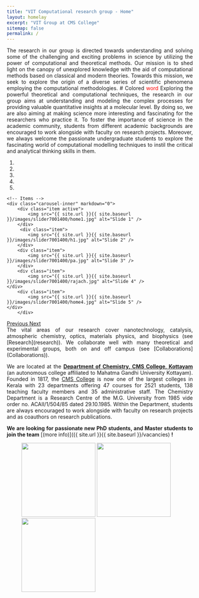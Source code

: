 ```yaml
---
title: "VIT Computational research group - Home"
layout: homelay
excerpt: "VIT Group at CMS College"
sitemap: false
permalink: /
---
```

<div style="text-align: justify">
The research in our group is directed towards understanding and solving some of the challenging and exciting problems in science by utilizing the power of computational and theoretical methods. Our mission is to shed light on the canopy of unexplored knowledge with the aid of computational methods based on classical and modern theories. Towards this mission, we seek to explore the origin of a diverse series of scientific phenomena employing the computational methodologies.
# Colored <span style="color:red;">word</span>
Exploring the powerful theoretical and computational techniques, the research in our group aims at understanding and modeling the complex processes for providing valuable quantitative insights at a molecular level. By doing so, we are also aiming at making science more interesting and fascinating for the researchers who practice it. To foster the importance of science in the academic community, students from different academic backgrounds are encouraged to work alongside with faculty on research projects. Moreover, we always welcome the passionate undergraduate students to explore the fascinating world of computational modelling techniques to instil the critical and analytical thinking skills in them.
</div>
<div markdown="0" id="carousel" class="carousel slide" data-ride="carousel" data-interval="4000" data-pause="hover" >
    <!-- Menu -->
    <ol class="carousel-indicators">
        <li data-target="#carousel" data-slide-to="0" class="active"></li>
        <li data-target="#carousel" data-slide-to="1"></li>
        <li data-target="#carousel" data-slide-to="2"></li>
        <li data-target="#carousel" data-slide-to="3"></li>
        <li data-target="#carousel" data-slide-to="4"></li>
    </ol>

    <!-- Items -->
    <div class="carousel-inner" markdown="0">
        <div class="item active">
            <img src="{{ site.url }}{{ site.baseurl }}/images/slider7001400/home1.jpg" alt="Slide 1" />
        </div>
         <div class="item">
            <img src="{{ site.url }}{{ site.baseurl }}/images/slider7001400/h1.jpg" alt="Slide 2" />
        </div>
        <div class="item">
            <img src="{{ site.url }}{{ site.baseurl }}/images/slider7001400/pa.jpg" alt="Slide 3" />
        </div>
        <div class="item">
            <img src="{{ site.url }}{{ site.baseurl }}/images/slider7001400/rajach.jpg" alt="Slide 4" />
    </div>
        <div class="item">
            <img src="{{ site.url }}{{ site.baseurl }}/images/slider7001400/home4.jpg" alt="Slide 5" />
    </div>
        </div>
  <a class="left carousel-control" href="#carousel" role="button" data-slide="prev">
    <span class="glyphicon glyphicon-chevron-left" aria-hidden="true"></span>
    <span class="sr-only">Previous</span>
  </a>
  <a class="right carousel-control" href="#carousel" role="button" data-slide="next">
    <span class="glyphicon glyphicon-chevron-right" aria-hidden="true"></span>
    <span class="sr-only">Next</span>
  </a>
</div>
    
<div style="text-align: justify">
The vital areas of our research cover nanotechnology, catalysis, atmospheric chemistry, optics, materials physics, and biophysics (see [Research](research)). We collaborate well with many theoretical and experimental groups, both on and off campus (see [Collaborations](Collaborations)). 

We are located at the [**Department of Chemistry, CMS College, Kottayam**](https://cmscollege.ac.in/department-of-chemistry.html?dept_id=8) (an autonomous college affiliated to Mahatma Gandhi University Kottayam). Founded in 1817, the [CMS College](https://cmscollege.ac.in/) is now one of the largest colleges in Kerala with 23 departments offering 47 courses for 2521 students, 138 teaching faculty members and 35 administrative staff. The Chemistry Department is a Research Centre of the M.G. University from 1985 vide order no. ACAII/1/504/85 dated 29.10.1985.  Within the Department, students are always encouraged to work alongside with faculty on research projects and as coauthors on research publications.

 **We are  looking for passionate new PhD students, and Master students to join the team** [(more info)]({{ site.url }}{{ site.baseurl }}/vacancies) **!**
</div>
<figure class="single">
  <img src="{{ site.url }}{{ site.baseurl }}/images/csir.jpg" style="width: 200px">
    <img src="{{ site.url }}{{ site.baseurl }}/images/inspire.jpg" style="width: 200px">
 <img src="{{ site.url }}{{ site.baseurl }}/images/ugc.jpg" style="width: 200px">
</figure>
